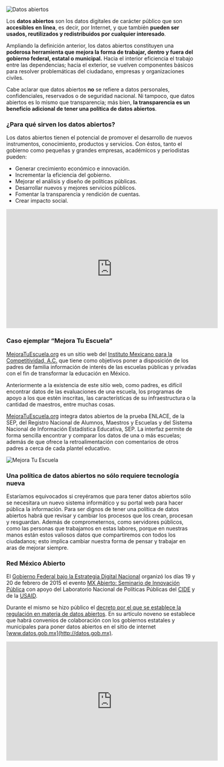 
<span class="contenido-imagen-previa"><img class="img-responsive" src="que-son-datos-abiertos/imagen.jpg" alt="Datos abiertos"></span>

Los **datos abiertos** son los datos digitales de carácter público que son **accesibles en línea**, es decir, por Internet, y que también **pueden ser usados, reutilizados y redistribuidos por cualquier interesado**.

Ampliando la definición anterior, los datos abiertos constituyen una **poderosa herramienta que mejora la forma de trabajar, dentro y fuera del gobierno federal, estatal o municipal.** Hacia el interior eficiencia el trabajo entre las dependencias; hacia el exterior, se vuelven componentes básicos para resolver problemáticas del ciudadano, empresas y organizaciones civiles.

Cabe aclarar que datos abiertos **no** se refiere a datos personales, confidenciales, reservados o de seguridad nacional. Ni tampoco, que datos abiertos es lo mismo que transparencia; más bien, **la transparencia es un beneficio adicional de tener una política de datos abiertos**.

### ¿Para qué sirven los datos abiertos?

Los datos abiertos tienen el potencial de promover el desarrollo de nuevos instrumentos, conocimiento, productos y servicios. Con éstos, tanto el gobierno como pequeñas y grandes empresas, académicos y periodistas pueden:

* Generar crecimiento económico e innovación.
* Incrementar la eficiencia del gobierno.
* Mejorar el análisis y diseño de políticas públicas.
* Desarrollar nuevos y mejores servicios públicos.
* Fomentar la transparencia y rendición de cuentas.
* Crear impacto social.

<div class="videowrapper well"><iframe width="560" height="315" src="https://www.youtube.com/embed/SXlW5ShXh8o?rel=0" frameborder="0" allowfullscreen></iframe></div>

### Caso ejemplar “Mejora Tu Escuela”

[MejoraTuEscuela.org](http://www.mejoratuescuela.org/) es un sitio web del [Instituto Mexicano para la Competitividad, A.C.](http://imco.org.mx) que tiene como objetivos poner a disposición de los padres de familia información de interés de las escuelas públicas y privadas con el fin de transformar la educación en México.

Anteriormente a la existencia de este sitio web, como padres, es difícil encontrar datos de las evaluaciones de una escuela, los programas de apoyo a los que estén inscritas, las características de su infraestructura o la cantidad de maestros, entre muchas cosas.

[MejoraTuEscuela.org](http://www.mejoratuescuela.org/) integra datos abiertos de la prueba ENLACE, de la SEP, del Registro Nacional de Alumnos, Maestros y Escuelas y del Sistema Nacional de Información Estadística Educativa, SEP. La interfaz permite de forma sencilla encontrar y comparar los datos de una o más escuelas; además de que ofrece la retroalimentación con comentarios de otros padres a cerca de cada plantel educativo.

<img class="img-responsive" src="que-son-datos-abiertos/mejora-tu-escuela.jpg" alt="Mejora Tu Escuela">

### Una política de datos abiertos no sólo requiere tecnología nueva

Estaríamos equivocados si creyéramos que para tener datos abiertos sólo se necesitara un nuevo sistema informático y su portal web para hacer pública la información. Para ser dignos de tener una política de datos abiertos habrá que revisar y cambiar los procesos que los crean, procesan y resguardan. Además de comprometernos, como servidores públicos, como las personas que trabajamos en estas labores, porque en nuestras manos están estos valiosos datos que compartiremos con todos los ciudadanos; esto implica cambiar nuestra forma de pensar y trabajar en aras de mejorar siempre.

### Red México Abierto

El [Gobierno Federal bajo la Estrategia Digital Nacional](http://www.presidencia.gob.mx/edn/) organizó los días 19 y 20 de febrero de 2015 el evento [MX Abierto: Seminario de Innovación Pública](http://mxabierto.org/) con apoyo del Laboratorio Nacional de Políticas Públicas del [CIDE](http://www.cide.edu/) y de la [USAID](http://www.usaid.gov/where-we-work/latin-american-and-caribbean/mexico).

Durante el mismo se hizo público el [decreto por el que se establece la regulación en materia de datos abiertos](http://www.dof.gob.mx/nota_detalle.php?codigo=5382838&fecha=20/02/2015). En su artículo noveno se establece que habrá convenios de colaboración con los gobiernos estatales y municipales para poner datos abiertos en el sitio de internet [www.datos.gob.mx](http://datos.gob.mx).

<div class="videowrapper well"><iframe width="560" height="315" src="https://www.youtube.com/embed/lerkvbhQGkc?rel=0" frameborder="0" allowfullscreen></iframe></div>

